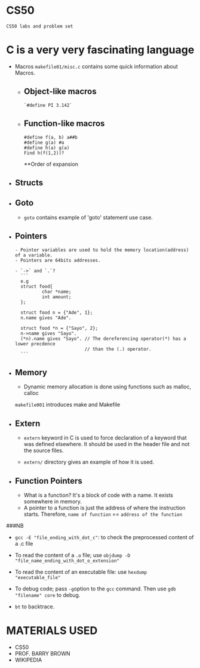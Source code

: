 
# CS50
`CS50 labs and problem set`


# C is a very very fascinating language

- Macros
 `makefile01/misc.c` contains some quick information about Macros.
  - Object-like macros
    - 
        `#define PI 3.142`
  - Function-like macros
    -
      ```
      #define f(a, b) a##b
      #define g(a) #a
      #define h(a) g(a)
      Find h(f(1,2))?
      ```
    **Order of expansion


- Structs
  - 


- Goto
  - 
  - `goto` contains example of 'goto' statement use case.


- Pointers
  - 
      - Pointer variables are used to hold the memory location(address) of a variable.
      - Pointers are 64bits addresses.
  
      - `->` and `.`?
        ```
        e.g 
        struct food{
                char *name;
                int amount;
        };
    
        struct food n = {"Ade", 1};
        n.name gives "Ade".
    
        struct food *n = {"Sayo", 2};
        n->name gives "Sayo".
        (*n).name gives "Sayo". // The dereferencing operator(*) has a lower precdence
                                // than the (.) operator.
        ```
    
- Memory
  - 
  - Dynamic memory allocation is done using functions such as malloc, calloc


  `makefile001` introduces make and Makefile

- Extern
  - 
  - `extern` keyword in C is used to force declaration of a
     keyword that was defined elsewhere. It should be used in the
     header file and not the source files.
  
  - `extern/` directory gives an example of how it is used.

- Function Pointers
  - 
  - What is a function? It's a block of code with a name. It
  exists somewhere in memory.
  - A pointer to a function is just the address of where
  the instruction starts. Therefore, `name of function` == `address of the function`
      


###NB
- `gcc -E "file_ending_with_dot_c"`: to check the preprocessed content of a .c file


- To read the content of a `.o` file; use `objdump -D "file_name_ending_with_dot_o_extension" `


- To read the content of an executable file: use `hexdump "executable_file"`


- To debug code; pass `-g`option to the `gcc` command. Then use `gdb "filename" core` to debug.
- `bt` to backtrace.


# MATERIALS USED
- CS50
- PROF. BARRY BROWN
- WIKIPEDIA
